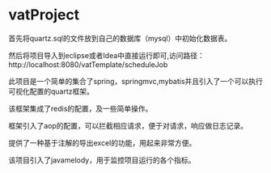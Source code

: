 # vatProject

首先将quartz.sql的文件放到自己的数据库（mysql）中初始化数据表。

然后将项目导入到eclipse或者Idea中直接运行即可,访问路径：http://localhost:8080/vatTemplate/scheduleJob

此项目是一个简单的集合了spring，springmvc,mybatis并且引入了一个可以执行可视化配置的quartz框架。

该框架集成了redis的配置，及一些简单操作。

框架引入了aop的配置，可以拦截相应请求，便于对请求，响应做日志记录。

提供了一种基于注解的导出excel的功能，用起来非常方便。

该项目引入了javamelody，用于监控项目运行的各个指标。
